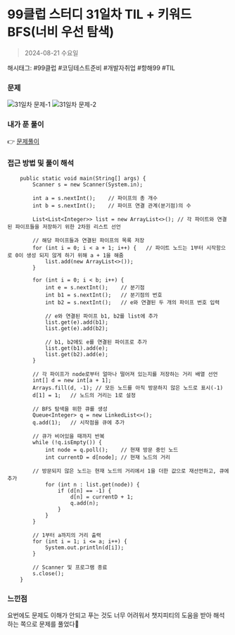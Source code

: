 # 99클럽 스터디 31일차 TIL + 키워드 BFS(너비 우선 탐색)
> 2024-08-21 수요일

해시태그: #99클럽 #코딩테스트준비 #개발자취업 #항해99 #TIL

### 문제
![31일차 문제-1](https://github.com/user-attachments/assets/2d70a416-997e-4ad9-8427-db2fadd739e1)
![31일차 문제-2](https://github.com/user-attachments/assets/d4695011-11df-4096-9783-01f1dbf3e45f)

### 내가 푼 풀이
👉 [문제풀이](https://github.com/subbangE/codingTest-study/blob/master/src/day_31/bfs.java)

### 접근 방법 및 풀이 해석
```
    public static void main(String[] args) {
        Scanner s = new Scanner(System.in);

        int a = s.nextInt();    // 파이프의 총 개수
        int b = s.nextInt();    // 파이프 연결 관계(분기점)의 수

        List<List<Integer>> list = new ArrayList<>(); // 각 파이트와 연결된 파이프들을 저장하기 위한 2차원 리스트 선언

        // 해당 파이프들과 연결된 파이프의 목록 저장
        for (int i = 0; i < a + 1; i++) {   // 파이트 노드는 1부터 시작함으로 0이 생성 되지 않게 하기 위해 a + 1을 해줌
            list.add(new ArrayList<>());
        }

        for (int i = 0; i < b; i++) {
            int e = s.nextInt();    // 분기점
            int b1 = s.nextInt();   // 분기점의 번호
            int b2 = s.nextInt();   // e와 연결된 두 개의 파이프 번호 입력

            // e와 연결된 파이프 b1, b2를 list에 추가
            list.get(e).add(b1);
            list.get(e).add(b2);

            // b1, b2에도 e를 연결된 파이프로 추가
            list.get(b1).add(e);
            list.get(b2).add(e);
        }

        // 각 파이프가 node로부터 얼마나 떨어져 있는지를 저장하는 거리 배열 선언
        int[] d = new int[a + 1];
        Arrays.fill(d, -1); // 모든 노드를 아직 방문하지 않은 노드로 표시(-1)
        d[1] = 1;   // 노드의 거리는 1로 설정

        // BFS 탐색을 위한 큐를 생성
        Queue<Integer> q = new LinkedList<>();
        q.add(1);   // 시작점을 큐에 추가

        // 큐가 비어있을 때까지 반복
        while (!q.isEmpty()) {
            int node = q.poll();    // 현재 방문 중인 노드
            int currentD = d[node]; // 현재 노드의 거리

        // 방문되지 않은 노드는 현재 노드의 거리에서 1을 더한 값으로 재선언하고, 큐에 추가
            for (int n : list.get(node)) {
                if (d[n] == -1) {
                    d[n] = currentD + 1;
                    q.add(n);
                }
            }
        }

        // 1부터 a까지의 거리 출력
        for (int i = 1; i <= a; i++) {
            System.out.println(d[i]);
        }

        // Scanner 및 프로그램 종료
        s.close();
    }
```

### 느낀점
요번에도 문제도 이해가 안되고 푸는 것도 너무 어려워서 챗지피티의 도움을 받아 해석하는 쪽으로 문제를 풀었다🤣
